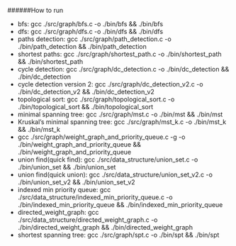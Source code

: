 
######How to run

- bfs: gcc ./src/graph/bfs.c -o ./bin/bfs && ./bin/bfs
- dfs: gcc ./src/graph/dfs.c -o ./bin/dfs && ./bin/dfs
- paths detection: gcc ./src/graph/path_detection.c -o ./bin/path_detection && ./bin/path_detection
- shortest paths: gcc ./src/graph/shortest_path.c -o ./bin/shortest_path && ./bin/shortest_path
- cycle detection: gcc ./src/graph/dc_detection.c -o ./bin/dc_detection && ./bin/dc_detection
- cycle detection version 2: gcc ./src/graph/dc_detection_v2.c -o ./bin/dc_detection_v2 && ./bin/dc_detection_v2
- topological sort: gcc ./src/graph/topological_sort.c -o ./bin/topological_sort && ./bin/topological_sort
- minimal spanning tree: gcc ./src/graph/mst.c -o ./bin/mst && ./bin/mst
- Kruskal’s minimal spanning tree: gcc ./src/graph/mst_k.c -o ./bin/mst_k && ./bin/mst_k
- gcc ./src/graph/weight_graph_and_priority_queue.c -g -o ./bin/weight_graph_and_priority_queue && ./bin/weight_graph_and_priority_queue
- union find(quick find): gcc ./src/data_structure/union_set.c -o ./bin/union_set && ./bin/union_set
- union find(quick union): gcc ./src/data_structure/union_set_v2.c -o ./bin/union_set_v2 && ./bin/union_set_v2
- indexed min priority queue: gcc ./src/data_structure/indexed_min_priority_queue.c -o ./bin/indexed_min_priority_queue && ./bin/indexed_min_priority_queue
- directed_weight_graph: gcc ./src/data_structure/directed_weight_graph.c -o ./bin/directed_weight_graph && ./bin/directed_weight_graph
- shortest spanning tree: gcc ./src/graph/spt.c -o ./bin/spt && ./bin/spt
